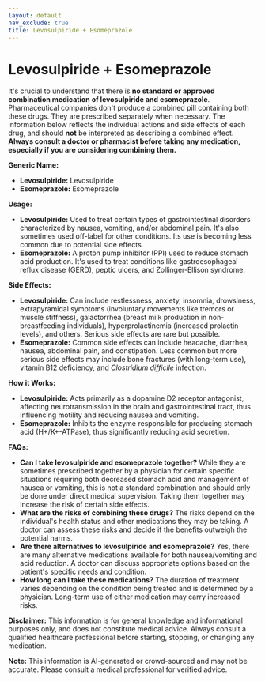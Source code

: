 ```yaml
---
layout: default
nav_exclude: true
title: Levosulpiride + Esomeprazole
---
```


# Levosulpiride + Esomeprazole

It's crucial to understand that there is **no standard or approved combination medication of levosulpiride and esomeprazole**.  Pharmaceutical companies don't produce a combined pill containing both these drugs.  They are prescribed separately when necessary.  The information below reflects the individual actions and side effects of each drug, and should **not** be interpreted as describing a combined effect.  **Always consult a doctor or pharmacist before taking any medication, especially if you are considering combining them.**

**Generic Name:**

* **Levosulpiride:** Levosulpiride
* **Esomeprazole:** Esomeprazole


**Usage:**

* **Levosulpiride:**  Used to treat certain types of gastrointestinal disorders characterized by nausea, vomiting, and/or abdominal pain.  It's also sometimes used off-label for other conditions.  Its use is becoming less common due to potential side effects.
* **Esomeprazole:** A proton pump inhibitor (PPI) used to reduce stomach acid production. It's used to treat conditions like gastroesophageal reflux disease (GERD), peptic ulcers, and Zollinger-Ellison syndrome.


**Side Effects:**

* **Levosulpiride:**  Can include restlessness, anxiety, insomnia, drowsiness, extrapyramidal symptoms (involuntary movements like tremors or muscle stiffness), galactorrhea (breast milk production in non-breastfeeding individuals), hyperprolactinemia (increased prolactin levels), and others.  Serious side effects are rare but possible.
* **Esomeprazole:**  Common side effects can include headache, diarrhea, nausea, abdominal pain, and constipation.  Less common but more serious side effects may include bone fractures (with long-term use),  vitamin B12 deficiency, and *Clostridium difficile* infection.


**How it Works:**

* **Levosulpiride:**  Acts primarily as a dopamine D2 receptor antagonist, affecting neurotransmission in the brain and gastrointestinal tract, thus influencing motility and reducing nausea and vomiting.
* **Esomeprazole:**  Inhibits the enzyme responsible for producing stomach acid (H+/K+-ATPase), thus significantly reducing acid secretion.


**FAQs:**

* **Can I take levosulpiride and esomeprazole together?**  While they are sometimes prescribed together by a physician for certain specific situations requiring both decreased stomach acid and management of nausea or vomiting, this is not a standard combination and should only be done under direct medical supervision.  Taking them together may increase the risk of certain side effects.
* **What are the risks of combining these drugs?** The risks depend on the individual's health status and other medications they may be taking.  A doctor can assess these risks and decide if the benefits outweigh the potential harms.
* **Are there alternatives to levosulpiride and esomeprazole?** Yes, there are many alternative medications available for both nausea/vomiting and acid reduction.  A doctor can discuss appropriate options based on the patient's specific needs and condition.
* **How long can I take these medications?** The duration of treatment varies depending on the condition being treated and is determined by a physician.  Long-term use of either medication may carry increased risks.


**Disclaimer:** This information is for general knowledge and informational purposes only, and does not constitute medical advice.  Always consult a qualified healthcare professional before starting, stopping, or changing any medication.


**Note:** This information is AI-generated or crowd-sourced and may not be accurate. Please consult a medical professional for verified advice.